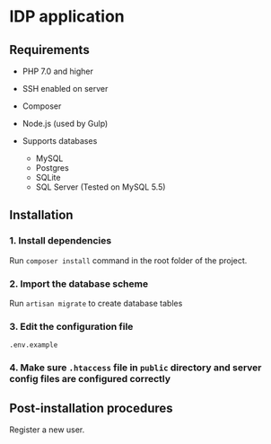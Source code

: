 # IDP application

## Requirements

* PHP 7.0 and higher

* SSH enabled on server

* Composer

* Node.js (used by Gulp)
  
* Supports databases
  * MySQL
  * Postgres
  * SQLite
  * SQL Server
  (Tested on MySQL 5.5)
  
## Installation 

### 1. Install dependencies

Run `composer install` command in the root folder of the project.

### 2. Import the database scheme

Run `artisan migrate` to create database tables

### 3. Edit the configuration file

`.env.example` 

### 4. Make sure `.htaccess` file in `public` directory and server config files are configured correctly

## Post-installation procedures

Register a new user.